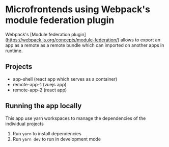 # Microfrontends using Webpack's module federation plugin

Webpack's [Module federation plugin] (https://webpack.js.org/concepts/module-federation/) allows to export an app as a remote as a remote bundle which can imported on another apps in runtime.

## Projects

- app-shell (react app which serves as a container)
- remote-app-1 (vuejs app)
- remote-app-2 (react app)

## Running the app locally

This app use yarn workspaces to manage the dependencies of the individual projects

1. Run `yarn` to install dependencies
2. Run `yarn dev` to run in development mode
